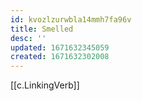 ```yaml
---
id: kvozlzurwbla14mmh7fa96v
title: Smelled
desc: ''
updated: 1671632345059
created: 1671632302008
---
```


[[c.LinkingVerb]]